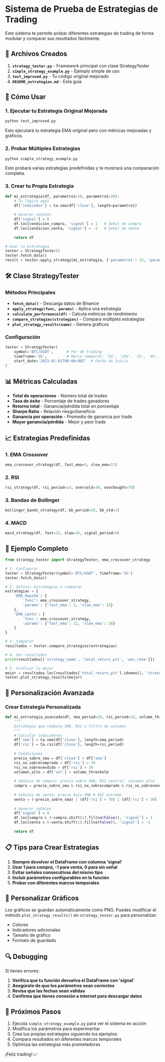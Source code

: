 # Sistema de Prueba de Estrategias de Trading

Este sistema te permite probar diferentes estrategias de trading de forma modular y comparar sus resultados fácilmente.

## 📁 Archivos Creados

1. **`strategy_tester.py`** - Framework principal con clase StrategyTester
2. **`simple_strategy_example.py`** - Ejemplo simple de uso
3. **`test_improved.py`** - Tu código original mejorado
4. **`README_estrategias.md`** - Esta guía

## 🚀 Cómo Usar

### 1. Ejecutar tu Estrategia Original Mejorada

```bash
python test_improved.py
```

Esto ejecutará tu estrategia EMA original pero con métricas mejoradas y gráficos.

### 2. Probar Múltiples Estrategias

```bash
python simple_strategy_example.py
```

Esto probará varias estrategias predefinidas y te mostrará una comparación completa.

### 3. Crear tu Propia Estrategia

```python
def mi_estrategia(df, parametro1=10, parametro2=20):
    # Tu lógica aquí
    df['indicador'] = ta.sma(df['close'], length=parametro1)
    
    # Generar señales
    df['signal'] = 0
    df.loc[condicion_compra, 'signal'] = 1   # Señal de compra
    df.loc[condicion_venta, 'signal'] = -1   # Señal de venta
    
    return df

# Usar la estrategia
tester = StrategyTester()
tester.fetch_data()
result = tester.apply_strategy(mi_estrategia, {'parametro1': 15, 'parametro2': 25})
```

## 🛠️ Clase StrategyTester

### Métodos Principales

- **`fetch_data()`** - Descarga datos de Binance
- **`apply_strategy(func, params)`** - Aplica una estrategia
- **`calculate_performance(df)`** - Calcula métricas de rendimiento
- **`compare_strategies(strategies)`** - Compara múltiples estrategias
- **`plot_strategy_results(name)`** - Genera gráficos

### Configuración

```python
tester = StrategyTester(
    symbol='BTC/USDT',      # Par de trading
    timeframe='1h',         # Marco temporal: '5m', '15m', '1h', '4h', '1d'
    start_date='2023-01-01T00:00:00Z'  # Fecha de inicio
)
```

## 📊 Métricas Calculadas

- **Total de operaciones** - Número total de trades
- **Tasa de éxito** - Porcentaje de trades ganadores
- **Retorno total** - Ganancia/pérdida total en porcentaje
- **Sharpe Ratio** - Relación riesgo/beneficio
- **Ganancia por operación** - Promedio de ganancia por trade
- **Mayor ganancia/pérdida** - Mejor y peor trade

## 📈 Estrategias Predefinidas

### 1. EMA Crossover
```python
ema_crossover_strategy(df, fast_ema=9, slow_ema=21)
```

### 2. RSI
```python
rsi_strategy(df, rsi_period=14, oversold=30, overbought=70)
```

### 3. Bandas de Bollinger
```python
bollinger_bands_strategy(df, bb_period=20, bb_std=2)
```

### 4. MACD
```python
macd_strategy(df, fast=12, slow=26, signal_period=9)
```

## 🎯 Ejemplo Completo

```python
from strategy_tester import StrategyTester, ema_crossover_strategy

# 1. Configurar
tester = StrategyTester(symbol='BTC/USDT', timeframe='1h')
tester.fetch_data()

# 2. Definir estrategias a comparar
estrategias = {
    'EMA_Rapida': {
        'func': ema_crossover_strategy,
        'params': {'fast_ema': 5, 'slow_ema': 15}
    },
    'EMA_Lenta': {
        'func': ema_crossover_strategy,
        'params': {'fast_ema': 12, 'slow_ema': 26}
    }
}

# 3. Comparar
resultados = tester.compare_strategies(estrategias)

# 4. Ver resultados
print(resultados[['strategy_name', 'total_return_pct', 'win_rate']])

# 5. Graficar la mejor
mejor = resultados.loc[resultados['total_return_pct'].idxmax(), 'strategy_name']
tester.plot_strategy_results(mejor)
```

## 🔧 Personalización Avanzada

### Crear Estrategia Personalizada

```python
def mi_estrategia_avanzada(df, sma_period=20, rsi_period=14, volume_threshold=1000000):
    """
    Estrategia que combina SMA, RSI y filtro de volumen
    """
    # Calcular indicadores
    df['sma'] = ta.sma(df['close'], length=sma_period)
    df['rsi'] = ta.rsi(df['close'], length=rsi_period)
    
    # Condiciones
    precio_sobre_sma = df['close'] > df['sma']
    rsi_no_sobrecomprado = df['rsi'] < 70
    rsi_no_sobrevendido = df['rsi'] > 30
    volumen_alto = df['vol'] > volume_threshold
    
    # Señales de compra: precio sobre SMA, RSI neutral, volumen alto
    compra = precio_sobre_sma & rsi_no_sobrecomprado & rsi_no_sobrevendido & volumen_alto
    
    # Señales de venta: precio bajo SMA O RSI extremo
    venta = (~precio_sobre_sma) | (df['rsi'] > 70) | (df['rsi'] < 30)
    
    # Generar señales
    df['signal'] = 0
    df.loc[compra & (~compra.shift(1).fillna(False)), 'signal'] = 1
    df.loc[venta & (~venta.shift(1).fillna(False)), 'signal'] = -1
    
    return df
```

## 📋 Tips para Crear Estrategias

1. **Siempre devolver el DataFrame con columna 'signal'**
2. **Usar 1 para compra, -1 para venta, 0 para sin señal**
3. **Evitar señales consecutivas del mismo tipo**
4. **Incluir parámetros configurables en la función**
5. **Probar con diferentes marcos temporales**

## 🎨 Personalizar Gráficos

Los gráficos se guardan automáticamente como PNG. Puedes modificar el método `plot_strategy_results()` en `strategy_tester.py` para personalizar:

- Colores
- Indicadores adicionales
- Tamaño de gráfico
- Formato de guardado

## 🔍 Debugging

Si tienes errores:

1. **Verifica que tu función devuelva el DataFrame con 'signal'**
2. **Asegúrate de que los parámetros sean correctos**
3. **Revisa que las fechas sean válidas**
4. **Confirma que tienes conexión a internet para descargar datos**

## 🚀 Próximos Pasos

1. Ejecuta `simple_strategy_example.py` para ver el sistema en acción
2. Modifica los parámetros para experimentar
3. Crea tus propias estrategias siguiendo los ejemplos
4. Compara resultados en diferentes marcos temporales
5. Optimiza las estrategias más prometedoras

¡Feliz trading! 📈
